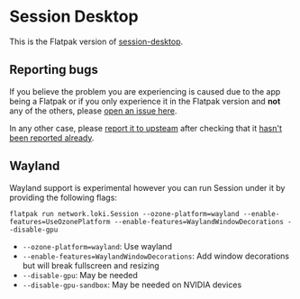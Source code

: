 # Session Desktop

This is the Flatpak version of [session-desktop](https://github.com/oxen-io/session-desktop).

## Reporting bugs

If you believe the problem you are experiencing is caused due to the app being a Flatpak or if you only experience it in the Flatpak version and **not** any of the others, please [open an issue here](https://github.com/flathub/network.loki.Session/issues/new).

In any other case, please [report it to upsteam](https://github.com/oxen-io/session-desktop/issues/new/choose) after checking that it [hasn't been reported already](https://github.com/oxen-io/session-desktop/issues).

## Wayland

Wayland support is experimental however you can run Session under it by providing the following flags:

```
flatpak run network.loki.Session --ozone-platform=wayland --enable-features=UseOzonePlatform --enable-features=WaylandWindowDecorations --disable-gpu
```

* `--ozone-platform=wayland`: Use wayland
* `--enable-features=WaylandWindowDecorations`: Add window decorations but will break fullscreen and resizing
* `--disable-gpu`: May be needed
* `--disable-gpu-sandbox`: May be needed on NVIDIA devices
